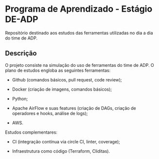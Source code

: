 # Programa de Aprendizado - Estágio DE-ADP

Repositório destinado aos estudos das ferramentas utilizadas no dia a dia do time de ADP.

## Descrição

O projeto consiste na simulação do uso de ferramentas do time de ADP. O plano de estudos engloba as seguintes ferramentas: 

- Github (comandos básicos, pull request, code review);

- Docker (criação de imagens, comandos básicos);

- Python;

- Apache AirFlow e suas features (criação de DAGs, criação de operadores e hooks, análise de logs);

- AWS.

Estudos complementares:

- CI (integração contínua via circle CI, linter, coverage);

- Infraestrutura como código (Terraform, Cliditas).
